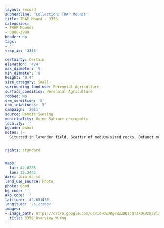 ```yaml
---
layout: record
subheadline: 'Collection: TRAP Mounds'
title: TRAP Mound - 3356
categories:
- TRAP Mounds
- 3000-3999
header: no
tags:
- ''
trap_id: '3356'

certainty: Certain
elevation: '424'
max_diameter: '9'
min_diameter: '9'
height: '0.4'
size_category: Small
surrounding_land_use: Perennial Agriculture
surface_condition: Perennial Agriculture
robbed: No
crm_condition: '5'
crm_intactness: '5'
campaign: '2011'
source: Remote Sensing
municipality: Gorno Sahrane necropolis
locality: ''
bgcode: DS001
notes: |-
  Situated in lavender field. Scatter of medium-sized rocks. Defunct mound, ploughed up completely. No obvious robbers' trench's.


rights: standard


maps:
  lat: 42.6285
  lon: 25.2442
date: 2018-05-16
land_use_source: Photo
photo: Good
bg_code: ''
akb_code: ''
latitude: '42.653453'
longitude: '25.222637'
images:
- image_path: https://drive.google.com/uc?id=0B3Rg88wZDQscOTJXUkVzNzVlZkE
  title: 3356_Overview_W.dng
---
```

